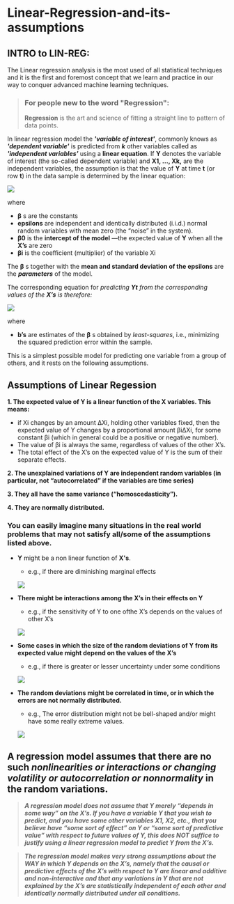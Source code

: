 # Linear-Regression-and-its-assumptions

INTRO to LIN-REG:
-----

The Linear regression analysis is the most used of all statistical techniques and it is the first and foremost concept that we learn and practice in our way to conquer advanced machine learning techniques.

> ### For people new to the word __"Regression"__:
>__Regression__ is the art and science of fitting a straight line to pattern of data points.

In linear regression model the *__'variable of interest'__*, commonly knows as *__'dependent variable'__* is predicted from *__k__* other variables called as *__'independent variables'__* using a __linear equation__. If __Y__ denotes the variable of interest (the so-called dependent variable) and __X1, …, Xk,__ are the independent variables, the assumption is that the value of __Y__ at time __t__ (or row __t__) in the data sample is determined by the linear equation: 

![](/images/Lin-Reg-equation.PNG)

where 
- __β__ s are the constants
- __epsilons__ are independent and identically distributed (i.i.d.)
normal random variables with mean zero (the “noise” in the system).
- __β0__ is the __intercept of the model__ —the expected value of __Y__ when all the __X’s__ are zero
- __βi__ is the coefficient (multiplier) of the variable Xi 

The __β__ s together with the __mean and standard deviation of the epsilons__ are the __*parameters*__ of the model. 

The corresponding equation for *predicting __Yt__ from the corresponding values of the __X’s__ is therefore:*

![](/images/Pred_equation.PNG)

where
- __b’s__ are estimates of the __β__ s obtained by *least-squares*, i.e., minimizing the squared
prediction error within the sample. 

This is a simplest possible model for predicting one variable from a group of others, and it rests on the following assumptions.

## Assumptions of Linear Regession

__1. The expected value of Y is a linear function of the X variables. This means:__
- if Xi changes by an amount ∆Xi, holding other variables fixed, then the expected
value of Y changes by a proportional amount βi∆Xi, for some constant βi (which
in general could be a positive or negative number).
- The value of βi is always the same, regardless of values of the other X’s.
- The total effect of the X’s on the expected value of Y is the sum of their separate
effects.

__2. The unexplained variations of Y are independent random variables (in particular, not
“autocorrelated” if the variables are time series)__

__3. They all have the same variance (“homoscedasticity”).__

__4. They are normally distributed.__

### You can easily imagine many situations in the real world problems that may not satisfy all/some of the assumptions listed above.

- __Y__ might be a non linear function of __X's__.
    - e.g., if there are diminishing marginal effects
 
    ![](images/diminishing.jpg)
    
- **There might be interactions among the X’s in their effects on Y**
    - e.g., if the sensitivity of Y to one ofthe X’s depends on the values of other X’s
    
    ![](images/interaction.png)
    
- **Some cases in which the size of the random deviations of Y from its expected value might depend on the values of the X’s** 
    - e.g., if there is greater or lesser uncertainty under some conditions
    
    ![](images/uncertainity.jpg)
    
- **The random deviations might be correlated in time, or in which the errors are not normally distributed.**
    - e.g., The error distribution might not be bell-shaped and/or might have some really extreme values.
    
    ![](images/skewed.jpg)

## A regression model assumes that there are no such _nonlinearities or interactions or changing volatility or autocorrelation or nonnormality_ in the random variations.

> ***_A regression model does not assume that Y merely “depends in some way” on the X’s. If you have a variable Y that you wish to predict, and you have some other variables X1, X2, etc., that you believe have “some sort of effect” on Y or “some sort of predictive
value” with respect to future values of Y, this does NOT suffice to justify using a linear regression model to predict Y from the X’s._***

>***_The regression model makes very strong assumptions about the WAY in which Y depends on the X’s, namely that the causal or predictive effects of the X’s with respect to Y are linear and additive and non-interactive and that any variations in Y that are not explained by the X’s are statistically independent of each other and identically normally distributed under all conditions._*** 
